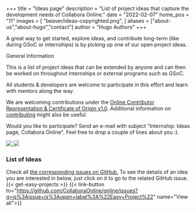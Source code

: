 +++
title = "Ideas page"
description = "List of project ideas that capture the development needs of Collabora Online."
date = "2022-02-07"
home_pos = "11"
images = [
    "beaver/ideas-copyrighted.png",
]
aliases = ["about-us","about-hugo","contact"]
author = "Hugo Authors"
+++

A great way to get started, explore ideas, and contribute long-term (like during GSoC or internships) is by picking up one of our open project ideas.

<!--more-->

<div class="card" id="general-information">
  <div class="card-body">
    <p class="badge badge-pill badge-primary bg-dark">General Information</p>
    <p>
      This is a list of project ideas that can be extended by anyone and can then be worked on throughout internships or external programs such as GSoC.
    </p>
    <p>
      All students & developers are welcome to participate in this effort and learn with mentors along the way.
    </p>
    <p>
      We are welcoming contributions under the <a href="https://github.com/CollaboraOnline/online/blob/master/README.CONTRIBUTING.md">Online Contributor Representation & Certificate of Origin v1.0</a>. Additional information on <a href="https://github.com/CollaboraOnline/online/blob/master/CONTRIBUTING.md">contributing</a> might also be useful.
    </p>
    <p>
      Would you like to participate? Send an e-mail with subject "Internship: Ideas page, Collabora Online". Feel free to drop a couple of lines about you :).
    </p>
  </div>
</div>

<a id="gsoc-img1" class="gsoc-img d-none d-xl-block" href="https://github.com/CollaboraOnline/online/issues/4219">
  <img src="https://user-images.githubusercontent.com/65948705/154491588-200cff6c-139f-4ab4-950a-cc8ce1be6436.png" />
</a>
<a id="gsoc-img2" class="gsoc-img d-none d-xl-block" href="https://github.com/CollaboraOnline/online/issues/4218">
  <img src="https://user-images.githubusercontent.com/65948705/154537767-122b3ae1-c349-47de-b6e8-4c4407465385.png" />
</a>

<br>

### List of Ideas

Check all [the corresponding issues on GitHub.](https://github.com/CollaboraOnline/online/issues?q=is%3Aissue+is%3Aopen+label%3A%22Easy+Project%22) To see the details of an idea you are interested in below, just click on it to go to the related GitHub issue.
{{< get-easy-projects >}}
{{< link-button to="https://github.com/CollaboraOnline/online/issues?q=is%3Aissue+is%3Aopen+label%3A%22Easy+Project%22" name="View all">}}
